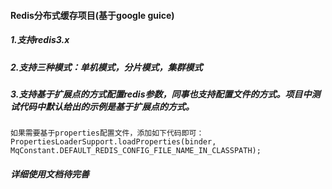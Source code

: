 #### Redis分布式缓存项目(基于google guice)
##### 1.支持redis3.x
##### 2.支持三种模式：单机模式，分片模式，集群模式
##### 3.支持基于扩展点的方式配置redis参数，同事也支持配置文件的方式。项目中测试代码中默认给出的示例是基于扩展点的方式。
	如果需要基于properties配置文件，添加如下代码即可：
	PropertiesLoaderSupport.loadProperties(binder, MqConstant.DEFAULT_REDIS_CONFIG_FILE_NAME_IN_CLASSPATH);

##### 详细使用文档待完善